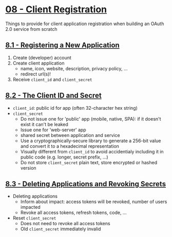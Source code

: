 # [08 - Client Registration](https://www.oauth.com/oauth2-servers/client-registration/) 
Things to provide for client application registration when building an OAuth 2.0 service from scratch

## [8.1 - Registering a New Application](https://www.oauth.com/oauth2-servers/client-registration/registering-new-application/)
1. Create (developer) account
2. Create client application
    - name, icon, website, description, privacy policy, ...
    - redirect url(s)!
3. Receive `client_id` and `client_secret`

## [8.2 - The Client ID and Secret](https://www.oauth.com/oauth2-servers/client-registration/client-id-secret/)
- `client_id`: public id for app (often 32-character hex string)
- `client_secret`
    - Do not issue one for 'public' app (mobile, native, SPA): if it doesn't exist it can't be leaked
    - Issue one for 'web-server' app
    - shared secret between application and service
    - Use a cryptographically-secure library to generate a 256-bit value and convert it to a hexadecimal representation
    - Visually different from `client_id` to avoid accidentialy including it in public code (e.g. longer, secret prefix, ...)
    - Do not store `client_secret` plain text, store encrypted or hashed version

## [8.3 - Deleting Applications and Revoking Secrets](https://www.oauth.com/oauth2-servers/client-registration/deleting-applications-revoking-secrets/)
- Deleting applications
    - Inform about impact: access tokens will be revoked, number of users impacted
    - Revoke all access tokens, refresh tokens, code, ...
- Reset `client_secret`
    - Does not need to revoke all access tokens
    - Old `client_secret` immediately invalid